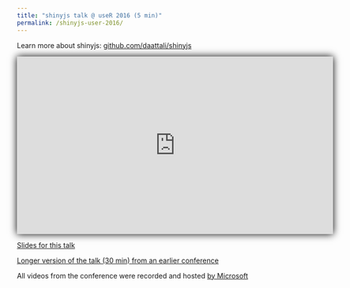 ```yaml
---
title: "shinyjs talk @ useR 2016 (5 min)"
permalink: /shinyjs-user-2016/
---
```


<style>
#youtube-vid iframe { box-shadow: 0 0 15px black; }
</style>

Learn more about shinyjs: [github.com/daattali/shinyjs](https://github.com/daattali/shinyjs#readme)

<div id="youtube-vid">
<iframe width="640" height="360" src="https://www.youtube.com/embed/FYPd5W75HPE" frameborder="0" allowfullscreen></iframe>
</div>

[Slides for this talk](http://bit.ly/shinyjs-slides-useR2016)

[Longer version of the talk (30 min) from an earlier conference](https://deanattali.com/shinyjs-shinydevcon-2016/)

All videos from the conference were recorded and hosted [by Microsoft](https://channel9.msdn.com/Events/useR-international-R-User-conference/useR2016/)
